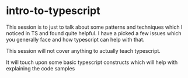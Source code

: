 # intro-to-typescript

This session is to just to talk about some patterns and techniques which I noticed in TS and found quite helpful.
I have a picked a few issues which you generally face and how typescript can help with that.

This session will not cover anything to actually teach typescript. 

It will touch upon some basic typescript constructs which will help with explaining the code samples 
